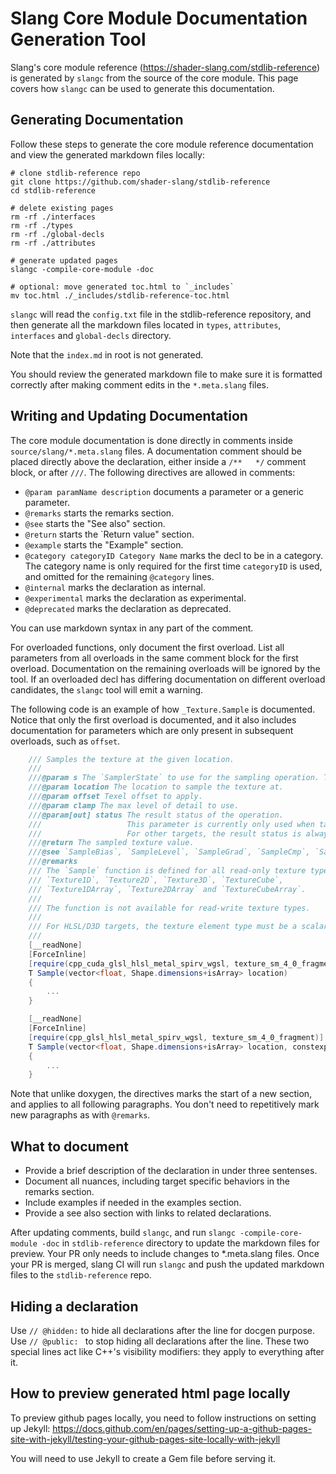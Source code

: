 # Slang Core Module Documentation Generation Tool

Slang's core module reference (https://shader-slang.com/stdlib-reference) is generated by `slangc` from the source of the core module.
This page covers how `slangc` can be used to generate this documentation.

## Generating Documentation

Follow these steps to generate the core module reference documentation and view the generated markdown files locally:

```
# clone stdlib-reference repo
git clone https://github.com/shader-slang/stdlib-reference
cd stdlib-reference

# delete existing pages
rm -rf ./interfaces
rm -rf ./types
rm -rf ./global-decls
rm -rf ./attributes

# generate updated pages
slangc -compile-core-module -doc

# optional: move generated toc.html to `_includes`
mv toc.html ./_includes/stdlib-reference-toc.html
```

`slangc` will read the `config.txt` file in the stdlib-reference repository, and then generate all the markdown files
located in `types`, `attributes`, `interfaces` and `global-decls` directory.

Note that the `index.md` in root is not generated.

You should review the generated markdown file to make sure it is formatted correctly after making comment edits in the
`*.meta.slang` files.


## Writing and Updating Documentation

The core module documentation is done directly in comments inside `source/slang/*.meta.slang` files.
A documentation comment should be placed directly above the declaration, either inside a `/**   */` comment block, or
after `///`. The following directives are allowed in comments:

- `@param paramName description` documents a parameter or a generic parameter.
- `@remarks` starts the remarks section.
- `@see` starts the "See also" section.
- `@return` starts the `Return value" section.
- `@example` starts the "Example" section.
- `@category categoryID Category Name` marks the decl to be in a category. The category name is only required for the first time `categoryID` is used, and omitted for the remaining `@category` lines.
- `@internal` marks the declaration as internal.
- `@experimental` marks the declaration as experimental.
- `@deprecated` marks the declaration as deprecated.

You can use markdown syntax in any part of the comment.

For overloaded functions, only document the first overload. List all parameters from all overloads in the same comment block for the first overload. Documentation on the remaining overloads will be ignored by the tool. If an overloaded decl has differing documentation on different overload candidates, the `slangc` tool will emit a warning.

The following code is an example of how `_Texture.Sample` is documented. Notice that only the first overload is documented, and it also includes documentation for parameters which are only present in subsequent overloads, such as `offset`.

```csharp
    /// Samples the texture at the given location.
    ///
    ///@param s The `SamplerState` to use for the sampling operation. This parameter is omitted when `this` is a combined texture sampler type (`isCombined == 0`).
    ///@param location The location to sample the texture at.
    ///@param offset Texel offset to apply.
    ///@param clamp The max level of detail to use.
    ///@param[out] status The result status of the operation.
    ///                   This parameter is currently only used when targeting HLSL.
    ///                   For other targets, the result status is always 0.
    ///@return The sampled texture value.
    ///@see `SampleBias`, `SampleLevel`, `SampleGrad`, `SampleCmp`, `SampleCmpLevelZero`.
    ///@remarks
    /// The `Sample` function is defined for all read-only texture types, including
    /// `Texture1D`, `Texture2D`, `Texture3D`, `TextureCube`,
    /// `Texture1DArray`, `Texture2DArray` and `TextureCubeArray`.
    ///
    /// The function is not available for read-write texture types.
    ///
    /// For HLSL/D3D targets, the texture element type must be a scalar or vector of float or half types.
    ///
    [__readNone]
    [ForceInline]
    [require(cpp_cuda_glsl_hlsl_metal_spirv_wgsl, texture_sm_4_0_fragment)]
    T Sample(vector<float, Shape.dimensions+isArray> location)
    {
        ...
    }

    [__readNone]
    [ForceInline]
    [require(cpp_glsl_hlsl_metal_spirv_wgsl, texture_sm_4_0_fragment)]
    T Sample(vector<float, Shape.dimensions+isArray> location, constexpr vector<int, Shape.planeDimensions> offset)
    {
        ...
    }

```

Note that unlike doxygen, the directives marks the start of a new section, and applies to all following paragraphs. You don't need to repetitively mark new paragraphs
as with `@remarks`.

## What to document

- Provide a brief description of the declaration in under three sentenses.
- Document all nuances, including target specific behaviors in the remarks section.
- Include examples if needed in the examples section.
- Provide a see also section with links to related declarations.

After updating comments, build `slangc`, and run `slangc -compile-core-module -doc` in `stdlib-reference` directory to update the markdown files for preview.
Your PR only needs to include changes to *.meta.slang files. Once your PR is merged, slang CI will run `slangc` and push the updated markdown files to
the `stdlib-reference` repo.

## Hiding a declaration

Use `// @hidden:` to hide all declarations after the line for docgen purpose.
Use `// @public: ` to stop hiding all declarations after the line. These two special lines act like
C++'s visibility modifiers: they apply to everything after it.

## How to preview generated html page locally

To preview github pages locally, you need to follow instructions on setting up Jekyll: 
https://docs.github.com/en/pages/setting-up-a-github-pages-site-with-jekyll/testing-your-github-pages-site-locally-with-jekyll

You will need to use Jekyll to create a Gem file before serving it.
